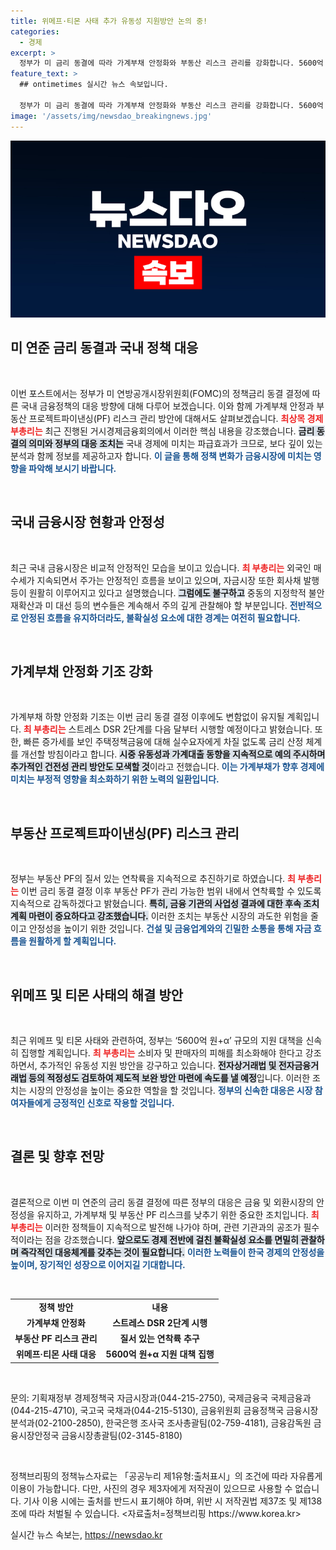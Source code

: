 ```yaml
---
title: 위메프·티몬 사태 추가 유동성 지원방안 논의 중!
categories:
  - 경제
excerpt: >
  정부가 미 금리 동결에 따라 가계부채 안정화와 부동산 리스크 관리를 강화합니다. 5600억 원 규모의 위메프·티몬 지원 대책도 신속히 집행할 예정입니다. 국내 금융 안정성 유지에 집중합니다!
feature_text: >
  ## ontimetimes 실시간 뉴스 속보입니다.

  정부가 미 금리 동결에 따라 가계부채 안정화와 부동산 리스크 관리를 강화합니다. 5600억 원 규모의 위메프·티몬 지원 대책도 신속히 집행할 예정입니다. 국내 금융 안정성 유지에 집중합니다!
image: '/assets/img/newsdao_breakingnews.jpg'
---
```


<p><img src="/assets/img/newsdao_breakingnews.jpg" alt="ontimetimes 속보" /></p>

<h2 data-ke-size="size26">미 연준 금리 동결과 국내 정책 대응</h2>

<p data-ke-size="size16">&nbsp;</p>

<p>이번 포스트에서는 정부가 미 연방공개시장위원회(FOMC)의 정책금리 동결 결정에 따른 국내 금융정책의 대응 방향에 대해 다루어 보겠습니다. 이와 함께 가계부채 안정과 부동산 프로젝트파이낸싱(PF) 리스크 관리 방안에 대해서도 살펴보겠습니다. <b><span style="color: #ee2323;">최상목 경제부총리는</span></b> 최근 진행된 거시경제금융회의에서 이러한 핵심 내용을 강조했습니다. <b><span style="background-color: #21538527;">금리 동결의 의미와 정부의 대응 조치는</span></b> 국내 경제에 미치는 파급효과가 크므로, 보다 깊이 있는 분석과 함께 정보를 제공하고자 합니다. <b><span style="color: #1a5490;">이 글을 통해 정책 변화가 금융시장에 미치는 영향을 파악해 보시기 바랍니다.</span></b></p>

<p data-ke-size="size16">&nbsp;</p>

<h2 data-ke-size="size26">국내 금융시장 현황과 안정성</h2>

<p data-ke-size="size16">&nbsp;</p>

<p>최근 국내 금융시장은 비교적 안정적인 모습을 보이고 있습니다. <b><span style="color: #ee2323;">최 부총리는</span></b> 외국인 매수세가 지속되면서 주가는 안정적인 흐름을 보이고 있으며, 자금시장 또한 회사채 발행 등이 원활히 이루어지고 있다고 설명했습니다. <b><span style="background-color: #21538527;">그럼에도 불구하고</span></b> 중동의 지정학적 불안 재확산과 미 대선 등의 변수들은 계속해서 주의 깊게 관찰해야 할 부분입니다. <b><span style="color: #1a5490;">전반적으로 안정된 흐름을 유지하더라도, 불확실성 요소에 대한 경계는 여전히 필요합니다.</span></b></p>

<p data-ke-size="size16">&nbsp;</p>

<h2 data-ke-size="size26">가계부채 안정화 기조 강화</h2>

<p data-ke-size="size16">&nbsp;</p>

<p>가계부채 하향 안정화 기조는 이번 금리 동결 결정 이후에도 변함없이 유지될 계획입니다. <b><span style="color: #ee2323;">최 부총리는</span></b> 스트레스 DSR 2단계를 다음 달부터 시행할 예정이다고 밝혔습니다. 또한, 빠른 증가세를 보인 주택정책금융에 대해 실수요자에게 차질 없도록 금리 산정 체계를 개선할 방침이라고 합니다. <b><span style="background-color: #21538527;">시중 유동성과 가계대출 동향을 지속적으로 예의 주시하며 추가적인 건전성 관리 방안도 모색할 것</span></b>이라고 전했습니다. <b><span style="color: #1a5490;">이는 가계부채가 향후 경제에 미치는 부정적 영향을 최소화하기 위한 노력의 일환입니다.</span></b></p>

<p data-ke-size="size16">&nbsp;</p>

<h2 data-ke-size="size26">부동산 프로젝트파이낸싱(PF) 리스크 관리</h2>

<p data-ke-size="size16">&nbsp;</p>

<p>정부는 부동산 PF의 질서 있는 연착륙을 지속적으로 추진하기로 하였습니다. <b><span style="color: #ee2323;">최 부총리는</span></b> 이번 금리 동결 결정 이후 부동산 PF가 관리 가능한 범위 내에서 연착륙할 수 있도록 지속적으로 감독하겠다고 밝혔습니다. <b><span style="background-color: #21538527;">특히, 금융 기관의 사업성 결과에 대한 후속 조치 계획 마련이 중요하다고 강조했습니다.</span></b> 이러한 조치는 부동산 시장의 과도한 위험을 줄이고 안정성을 높이기 위한 것입니다. <b><span style="color: #1a5490;">건설 및 금융업계와의 긴밀한 소통을 통해 자금 흐름을 원활하게 할 계획입니다.</span></b></p>

<p data-ke-size="size16">&nbsp;</p>

<h2 data-ke-size="size26">위메프 및 티몬 사태의 해결 방안</h2>

<p data-ke-size="size16">&nbsp;</p>

<p>최근 위메프 및 티몬 사태와 관련하여, 정부는 ‘5600억 원+α’ 규모의 지원 대책을 신속히 집행할 계획입니다. <b><span style="color: #ee2323;">최 부총리는</span></b> 소비자 및 판매자의 피해를 최소화해야 한다고 강조하면서, 추가적인 유동성 지원 방안을 강구하고 있습니다. <b><span style="background-color: #21538527;">전자상거래법 및 전자금융거래법 등의 적정성도 검토하여 제도적 보완 방안 마련에 속도를 낼 예정</span></b>입니다. 이러한 조치는 시장의 안정성을 높이는 중요한 역할을 할 것입니다. <b><span style="color: #1a5490;">정부의 신속한 대응은 시장 참여자들에게 긍정적인 신호로 작용할 것입니다.</span></b></p>

<p data-ke-size="size16">&nbsp;</p>

<h2 data-ke-size="size26">결론 및 향후 전망</h2>

<p data-ke-size="size16">&nbsp;</p>

<p>결론적으로 이번 미 연준의 금리 동결 결정에 따른 정부의 대응은 금융 및 외환시장의 안정성을 유지하고, 가계부채 및 부동산 PF 리스크를 낮추기 위한 중요한 조치입니다. <b><span style="color: #ee2323;">최 부총리는</span></b> 이러한 정책들이 지속적으로 발전해 나가야 하며, 관련 기관과의 공조가 필수적이라는 점을 강조했습니다. <b><span style="background-color: #21538527;">앞으로도 경제 전반에 걸친 불확실성 요소를 면밀히 관찰하며 즉각적인 대응체계를 갖추는 것이 필요합니다.</span></b> <b><span style="color: #1a5490;">이러한 노력들이 한국 경제의 안정성을 높이며, 장기적인 성장으로 이어지길 기대합니다.</span></b></p>

<p data-ke-size="size16">&nbsp;</p>

<table>
    <tr>
        <td style="text-align: center; height: 17px;"><b>정책 방안</b></td>
        <td style="text-align: center; height: 17px;"><b>내용</b></td>
    </tr>
    <tr>
        <td style="text-align: center; height: 17px;"><b>가계부채 안정화</b></td>
        <td style="text-align: center; height: 17px;"><b>스트레스 DSR 2단계 시행</b></td>
    </tr>
    <tr>
        <td style="text-align: center; height: 17px;"><b>부동산 PF 리스크 관리</b></td>
        <td style="text-align: center; height: 17px;"><b>질서 있는 연착륙 추구</b></td>
    </tr>
    <tr>
        <td style="text-align: center; height: 17px;"><b>위메프·티몬 사태 대응</b></td>
        <td style="text-align: center; height: 17px;"><b>5600억 원+α 지원 대책 집행</b></td>
    </tr>
</table>

<p data-ke-size="size16">&nbsp;</p>

<p>문의: 기획재정부 경제정책국 자금시장과(044-215-2750), 국제금융국 국제금융과(044-215-4710), 국고국 국채과(044-215-5130), 금융위원회 금융정책국 금융시장분석과(02-2100-2850), 한국은행 조사국 조사총괄팀(02-759-4181), 금융감독원 금융시장안정국 금융시장총괄팀(02-3145-8180)</p>

<p data-ke-size="size16">&nbsp;</p>

<p>정책브리핑의 정책뉴스자료는 「공공누리 제1유형:출처표시」의 조건에 따라 자유롭게 이용이 가능합니다. 다만, 사진의 경우 제3자에게 저작권이 있으므로 사용할 수 없습니다. 기사 이용 시에는 출처를 반드시 표기해야 하며, 위반 시 저작권법 제37조 및 제138조에 따라 처벌될 수 있습니다. &lt;자료출처=정책브리핑 https://www.korea.kr></p>
실시간 뉴스 속보는, <a href="https://newsdao.kr" rel="dofollow">https://newsdao.kr</a>


